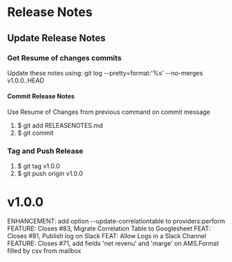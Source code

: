 # Release Notes

## Update Release Notes
### Get Resume of changes commits
Update these notes using: git log --pretty=format:'%s' --no-merges v1.0.0..HEAD

#### Commit Release Notes
Use Resume of Changes from previous command on commit message

1. $ git add RELEASENOTES.md 
2. $ git commit 

### Tag and Push Release

1. $ git tag v1.0.0
2. $ git push origin v1.0.0

<a name="v1.0.0"></a>
# v1.0.0
ENHANCEMENT: add option --update-correlationtable to providers:perform
FEATURE: Closes #83, Migrate Correlation Table to Googlesheet
FEAT: Closes #81, Publish log on Slack
FEAT: Allow Logs in a Slack Channel
FEATURE: Closes #71, add fields 'net revenu' and 'marge' on AMS.Format filled by csv from mailbox